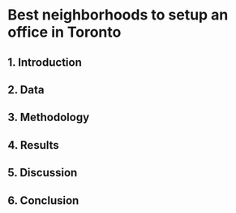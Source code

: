 # Best neighborhoods to setup an office in Toronto

## 1. Introduction

## 2. Data

## 3. Methodology

## 4. Results

## 5. Discussion

## 6. Conclusion








